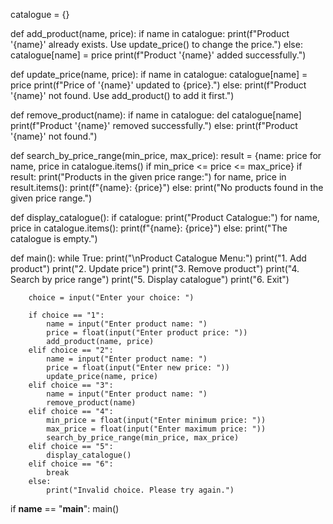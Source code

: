 catalogue = {}

def add_product(name, price):
    if name in catalogue:
        print(f"Product '{name}' already exists. Use update_price() to change the price.")
    else:
        catalogue[name] = price
        print(f"Product '{name}' added successfully.")

def update_price(name, price):
    if name in catalogue:
        catalogue[name] = price
        print(f"Price of '{name}' updated to {price}.")
    else:
        print(f"Product '{name}' not found. Use add_product() to add it first.")

def remove_product(name):
    if name in catalogue:
        del catalogue[name]
        print(f"Product '{name}' removed successfully.")
    else:
        print(f"Product '{name}' not found.")

def search_by_price_range(min_price, max_price):
    result = {name: price for name, price in catalogue.items() if min_price <= price <= max_price}
    if result:
        print("Products in the given price range:")
        for name, price in result.items():
            print(f"{name}: {price}")
    else:
        print("No products found in the given price range.")

def display_catalogue():
    if catalogue:
        print("Product Catalogue:")
        for name, price in catalogue.items():
            print(f"{name}: {price}")
    else:
        print("The catalogue is empty.")

def main():
    while True:
        print("\nProduct Catalogue Menu:")
        print("1. Add product")
        print("2. Update price")
        print("3. Remove product")
        print("4. Search by price range")
        print("5. Display catalogue")
        print("6. Exit")

        choice = input("Enter your choice: ")

        if choice == "1":
            name = input("Enter product name: ")
            price = float(input("Enter product price: "))
            add_product(name, price)
        elif choice == "2":
            name = input("Enter product name: ")
            price = float(input("Enter new price: "))
            update_price(name, price)
        elif choice == "3":
            name = input("Enter product name: ")
            remove_product(name)
        elif choice == "4":
            min_price = float(input("Enter minimum price: "))
            max_price = float(input("Enter maximum price: "))
            search_by_price_range(min_price, max_price)
        elif choice == "5":
            display_catalogue()
        elif choice == "6":
            break
        else:
            print("Invalid choice. Please try again.")

if __name__ == "__main__":
    main()

